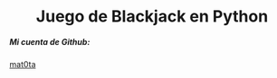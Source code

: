 <h1 align='center'>Juego de Blackjack en Python</h1>

<h5 align='left'>Mi cuenta de Github: </h5><a href="https://github.com/mat0ta/">mat0ta</a>
